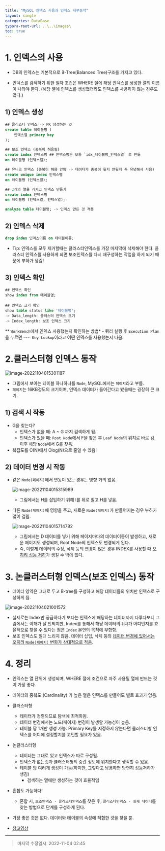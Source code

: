 ```yaml
---
title: "MySQL 인덱스 사용과 인덱스 내부동작"
layout: single
categories: DataBase
typora-root-url: ..\..\images\
toc: true
---
```




# 1. 인덱스의 사용

- DB의 인덱스는 기본적으로 B-Tree(Balanced Tree)구조를 가지고 있다.

- 인덱스를 검색하기 위한 일차 조건은 WHERE 절에 해당 인덱스를 생성한 열의 이름이 나와야 한다. (해당 열에 인덱스를 생성했더라도 인덱스를 사용하지 않는 경우도 많다.)

## 1) 인덱스 생성

```sql
## 클러스터 인덱스 -> PK 생성하는 것
create table 테이블명 (
	인덱스열 primary key
);
```

```sql
## 보조 인덱스 (중복이 허용됨)
create index 인덱스명 ## 인덱스명은 보통 `idx_테이블명_인덱스열` 로 만듦
on 테이블명 (인덱스열);
```

```sql
## 유니크 인덱스 (중복이 허용 안됨 -> 데이터가 중복이 될지 안될지 꼭 유념해서 사용)
create unique index 인덱스명
on 테이블명 (인덱스열);
```

```sql
## 2개의 열을 가지고 인덱스 만들기
create index 인덱스명
on 테이블명 (인덱스열, 인덱스열);
```

```sql
analyze table 테이블명; -> 인덱스 만든 것 적용
```



## 2) 인덱스 삭제

```sql
drop index 인덱스이름 on 테이블이름;
```

- Tip: 인덱스를 모두 제거할때는 클러스터인덱스를 가장 마지막에 삭제해야 한다. 클러스터 인덱스를 사용하게 되면 보조인덱스를 다시 재구성하는 작업을 하게 되기 때문에 부하가 생김!



## 3) 인덱스 확인

```sql
## 인덱스 확인
show index from 테이블명;

## 인덱스 크기 확인
show table status like '테이블명';
-> Data_length: 클러스터 인덱스 크기
-> Index_length: 보조 인덱스 크기
```

** `WorkBench`에서 인덱스 사용했는지 확인하는 방법* - 쿼리 실행 후 `Execution Plan`을 누르면 `~~~ Key Lookup`이라고 어떤 인덱스를 사용했는지 나옴.

# 2.클러스터형 인덱스 동작

![image-20221104015301187](..\..\images\image-20221104015301187.png)

- 그림에서 보이는 테이블 하나하나를 `Node`, MySQL에서는 `페이지`라고 부름.
- `페이지`는 16KB정도의 크기이며, 인덱스 데이터가 들어간다고 봤을때는 굉장히 큰 크기.



## 1) 검색 시 작동

- G을 찾는다?
  - 인덱스가 없을 때: A ~ G 까지 검색하게 됨.
  - 인덱스가 있을 때: `Root Node`에서 F을 찾은 후 `Leaf Node`의 위치로 바로 감. 이후 해당 `Node`에서 G를 찾음.
- 복잡도를 O(N)에서 Olog(N)으로 줄일 수 있음!



## 2) 데이터 변경 시 작동

- 같은 `Node(페이지)`에서 변동이 있는 경우는 영향 거의 없음.<br>

  ![image-20221104015315989](..\..\images\image-20221104015315989.png)

  - 그림에서는 H를 삽입하기 위해 I를 뒤로 밀고 H를 넣음.

- 다른 `Node(페이지)`에 영향을 주고, 새로운 `Node(페이지)`가 만들어지는 경우 부하가 많이 걸림.<br>

  ![image-20221104015714782](..\..\images\image-20221104015714782.png)

  - 그림에서는 D 데이터를 넣기 위해 페이지마다의 데이터이동이 발생하고, 새로운 페이지도 생성되며, Root Node의 인덱스도 변경되게 된다.
  - 즉, 이렇게 데이터의 수정, 삭제 등의 변경이 많은 경우 INDEX를 사용할 때 <u>오히려 성능 저하</u>가 생길 수 밖에 없다.



# 3. 논클러스터형 인덱스(보조 인덱스) 동작

- 데이터 영역은 그대로 두고 B-tree를 구성하고 해당 데이터들의 위치만 인덱스로 구성하게 됨.<br>

![image-20221104021001572](..\..\images\image-20221104021001572.png)

- 실제로는 Index만 궁금하다기 보다는 인덱스에 해당하는 데이터까지 다루다보니 그림에서는 이해가 잘 안되지만, Index를 통해서 해당 데이터의 `위치`가 어디인지를 효율적으로 찾을 수 있다는 점은 `Index` 본연의 목적에 부합함.
- 보조 인덱스도 절대 느리지 않음. 데이터 삽입, 삭제 등의 <u>데이터 변경에 있어서는 오히려 `Node(페이지)` 변화가 상대적으로 적음</u>.



# 4. 정리

- 인덱스는 열 단위에 생성되며, WHERE 절에 조건으로 자주 사용될 열에 만드는 것이 가장 좋다.
- 데이터의 중복도 (Cardinality) 가 높은 열은 인덱스를 만들어도 별로 효과가 없음.

- 클러스터형 
  - 데이터가 정렬되므로 탐색에 최적화됨. 
  - 데이터 변경에서는 노드(페이지) 변경이 발생할 가능성이 높음.
  - 테이블 당 1개만 생성 가능. Primary Key를 지정하지 않는다면 클러스터형 인덱스를 어디에 설정할지를 고민할 필요가 있음.
- 논클러스터형
  - 데이터는 그대로 있고 인덱스가 따로 구성됨.
  - 인덱스가 없는것과 클러스터형의 중간 정도에 위치한다고 생각할 수 있음.
  - 테이블 당 여러개 생성이 가능(하지만, 그렇다고 남용하면 당연히 성능저하가 생김)
    - 검색하는 열에만 생성하는 것이 효율적임
- 혼합도 가능하다!
  - 혼합 시, `보조인덱스 - 클러스터인덱스`를 찾은 후, `클러스터인덱스 - 실제 데이터`를 찾는 방법으로 단계를 구성하게 된다.
- 가장 좋은 것은 없다. 데이터와 테이블의 속성에 적합한 것을 찾을 뿐.





- [참고영상](https://youtu.be/85Zg0HUv_Eo)

------

> 마지막 수정일시: 2022-11-04 02:45